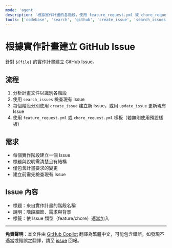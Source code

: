 ```yaml
---
mode: 'agent'
description: '根據實作計畫的各階段，使用 feature_request.yml 或 chore_request.yml 樣板建立 GitHub Issue。'
tools: ['codebase', 'search', 'github', 'create_issue', 'search_issues', 'update_issue']
---
```

# 根據實作計畫建立 GitHub Issue

針對 `${file}` 的實作計畫建立 GitHub Issue。

## 流程

1. 分析計畫文件以識別各階段
2. 使用 `search_issues` 檢查現有 Issue
3. 每個階段分別使用 `create_issue` 建立新 Issue，或用 `update_issue` 更新現有 Issue
4. 使用 `feature_request.yml` 或 `chore_request.yml` 樣板（若無則使用預設樣板）

## 需求

- 每個實作階段建立一個 Issue
- 標題與說明需清楚且有結構
- 僅包含計畫要求的變更
- 建立前需先檢查現有 Issue

## Issue 內容

- 標題：來自實作計畫的階段名稱
- 說明：階段細節、需求與背景
- 標籤：依 Issue 類型（feature/chore）適當加入

---

**免責聲明**：本文件由 [GitHub Copilot](https://docs.github.com/copilot/about-github-copilot/what-is-github-copilot) 翻譯為繁體中文，可能包含錯誤。如發現不適當或錯誤之翻譯，請至 [issue](../../issues) 回報。
